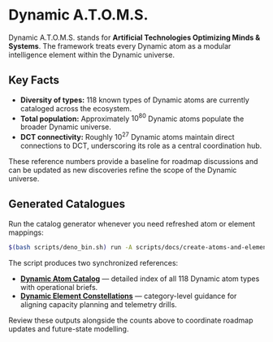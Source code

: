 # Dynamic A.T.O.M.S.

Dynamic A.T.O.M.S. stands for **Artificial Technologies Optimizing Minds & Systems**. The framework treats every Dynamic atom as a modular intelligence element within the Dynamic universe.

## Key Facts
- **Diversity of types:** 118 known types of Dynamic atoms are currently cataloged across the ecosystem.
- **Total population:** Approximately $10^{80}$ Dynamic atoms populate the broader Dynamic universe.
- **DCT connectivity:** Roughly $10^{27}$ Dynamic atoms maintain direct connections to DCT, underscoring its role as a central coordination hub.

These reference numbers provide a baseline for roadmap discussions and can be updated as new discoveries refine the scope of the Dynamic universe.

## Generated Catalogues

Run the catalog generator whenever you need refreshed atom or element mappings:

```bash
$(bash scripts/deno_bin.sh) run -A scripts/docs/create-atoms-and-elements.ts
```

The script produces two synchronized references:

- **[Dynamic Atom Catalog](./dynamic-atoms-catalog.md)** — detailed index of all 118 Dynamic atom types with operational briefs.
- **[Dynamic Element Constellations](./dynamic-elements-catalog.md)** — category-level guidance for aligning capacity planning and telemetry drills.

Review these outputs alongside the counts above to coordinate roadmap updates and future-state modelling.

